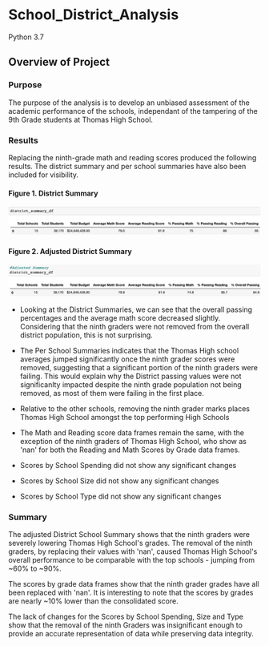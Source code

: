 # School_District_Analysis
Python 3.7

## Overview of Project

### Purpose
The purpose of the analysis is to develop an unbiased assessment of the academic performance of the schools, independant of the tampering of the 9th Grade students at Thomas High School.

### Results
Replacing the ninth-grade math and reading scores produced the following results. The district summary and per school summaries have also been included for visibility.

#### Figure 1. District Summary
![District Summary](https://github.com/jdfiel/School_District_Analysis/blob/main/Resources/district_summary.png)

#### Figure 2. Adjusted District Summary
![Adjusted District Summary](https://github.com/jdfiel/School_District_Analysis/blob/main/Resources/adjusted_district_summary.png)

- Looking at the District Summaries, we can see that the overall passing percentages and the average math score decreased slightly. Considering that the ninth graders were not removed from the overall district population, this is not surprising.

- The Per School Summaries indicates that the Thomas High school averages jumped significantly once the ninth grader scores were removed, suggesting that a significant portion of the ninth graders were failing. This would explain why the District passing values were not significanlty impacted despite the ninth grade population not being removed, as most of them were failing in the first place.

- Relative to the other schools, removing the ninth grader marks places Thomas High School amongst the top performing High Schools

- The Math and Reading score data frames remain the same, with the exception of the ninth graders of Thomas High School, who show as 'nan' for both the Reading and Math Scores by Grade data frames.

- Scores by School Spending did not show any significant changes

- Scores by School Size did not show any significant changes

- Scores by School Type did not show any significant changes

### Summary

The adjusted District School Summary shows that the ninth graders were severely lowering Thomas High School's grades. The removal of the ninth graders, by replacing their values with 'nan', caused Thomas High School's overall performance to be comparable with the top schools - jumping from ~60% to ~90%.

The scores by grade data frames show that the ninth grader grades have all been replaced with 'nan'. It is interesting to note that the scores by grades are nearly ~10% lower than the consolidated score.

The lack of changes for the Scores by School Spending, Size and Type show that the removal of the ninth Graders was insignificant enough to provide an accurate representation of data while preserving data integrity.

